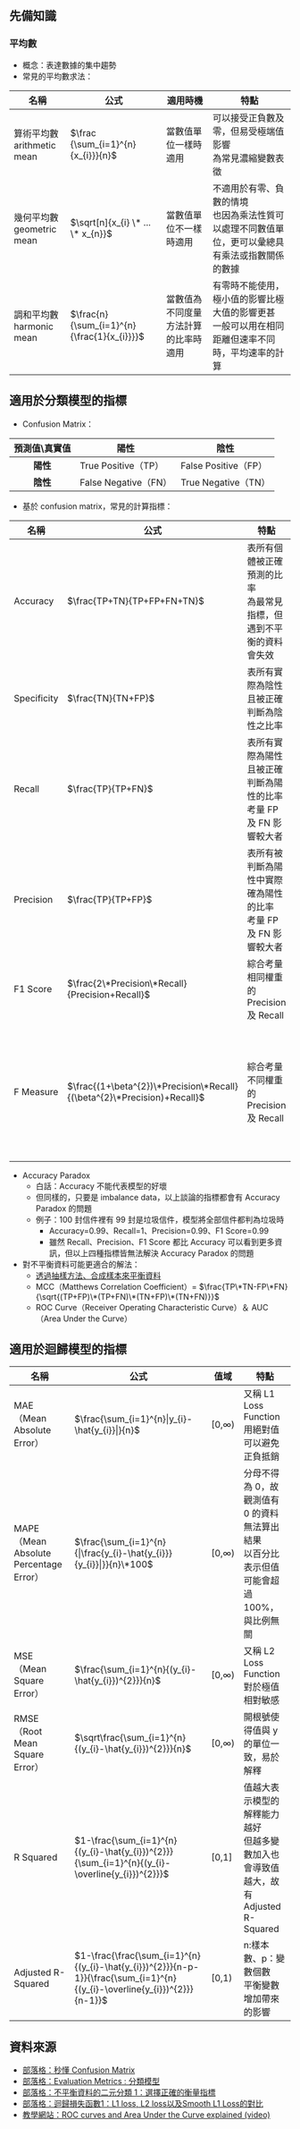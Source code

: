## 先備知識
### 平均數
* 概念：表達數據的集中趨勢
* 常見的平均數求法：
  
名稱|公式|適用時機|特點
----|----|----|----
算術平均數<br>arithmetic mean|$\frac {\sum_{i=1}^{n}{x_{i}}}{n}$|當數值單位一樣時適用|可以接受正負數及零，但易受極端值影響<br>為常見濃縮變數表徵
幾何平均數<br>geometric mean|$\sqrt[n]{x_{i} \* ... \* x_{n}}$|當數值單位不一樣時適用|不適用於有零、負數的情境<br>也因為乘法性質可以處理不同數值單位，更可以彙總具有乘法或指數關係的數據
調和平均數<br>harmonic mean|$\frac{n}{\sum_{i=1}^{n}{\frac{1}{x_{i}}}}$|當數值為不同度量方法計算的比率時適用|有零時不能使用，極小值的影響比極大值的影響更甚<br>一般可以用在相同距離但速率不同時，平均速率的計算

## 適用於分類模型的指標
*  Confusion Matrix：
  
  預測值\真實值|陽性|陰性
  :----:|----|----
  **陽性**|True Positive（TP）|False Positive（FP）
  **陰性**|False Negative（FN）|True Negative（TN）

* 基於 confusion matrix，常見的計算指標：
  
名稱|公式|特點|範例
----|----|----|----
Accuracy|$\frac{TP+TN}{TP+FP+FN+TN}$|表所有個體被正確預測的比率<br>為最常見指標，但遇到不平衡的資料會失效|EX：偵測垃圾訊息<br>100 封信件裡僅有一封是垃圾信件<br>當全部都判為正常時，accuracy=0.99=\frac{0+99}{0+0+1+99}<br>其實模型沒有起到偵測作用
Specificity|$\frac{TN}{TN+FP}$|表所有實際為陰性且被正確判斷為陰性之比率|
Recall|$\frac{TP}{TP+FN}$|表所有實際為陽性且被正確判斷為陽性的比率<br>考量 FP 及 FN 影響較大者|EX：門禁系統<br>同仁被偵測為外人（FN）<br>只要多刷幾次卡就好，較沒這麼嚴重
Precision|$\frac{TP}{TP+FP}$|表所有被判斷為陽性中實際確為陽性的比率<br>考量 FP 及 FN 影響較大者|EX：門禁系統<br>希望外人被偵測為同仁的機會（FP）越少越好
F1 Score|$\frac{2\*Precision\*Recall}{Precision+Recall}$|綜合考量相同權重的 Precision 及 Recall|即是調和平均數<br>當不同模型的 Precision 及 Recall 此消彼長<br>即可以用綜合考量來評斷
F Measure|$\frac{(1+\beta^{2})\*Precision\*Recall}{(\beta^{2}\*Precision)+Recall}$|綜合考量不同權重的 Precision 及 Recall|當 Precision 和 Recall 一樣重要<br>當 belta=1 即為 F1 Score；<br>較在意 Precision，belta=非負分數<br>當 belta=0 時，F Measure=Precision；<br>較在意 Recall，belta>1<br>當 belta=$\infty$ 時，F Measure=Recall；

* Accuracy Paradox
  * 白話：Accuracy 不能代表模型的好壞
  * 但同樣的，只要是 imbalance data，以上談論的指標都會有 Accuracy Paradox 的問題
  * 例子：100 封信件裡有 99 封是垃圾信件，模型將全部信件都判為垃圾時
    * Accuracy=0.99、Recall=1、Precision=0.99、F1 Score=0.99
    * 雖然 Recall、Precision、F1 Score 都比 Accuracy 可以看到更多資訊，但以上四種指標皆無法解決 Accuracy Paradox 的問題
* 對不平衡資料可能更適合的解法：
  * [透過抽樣方法、合成樣本來平衡資料](https://github.com/yuning-lin/MLRoadMap/blob/main/Modeling.md#%E5%B8%B8%E8%A6%8B%E4%B8%8D%E5%B9%B3%E8%A1%A1%E8%B3%87%E6%96%99class-imbalance%E8%99%95%E7%90%86%E6%96%B9%E5%BC%8F)
  * MCC（Matthews Correlation Coefficient）= $\frac{TP\*TN-FP\*FN}{\sqrt{(TP+FP)\*(TP+FN)\*(TN+FP)\*(TN+FN)}}$
  * ROC Curve（Receiver Operating Characteristic Curve）＆ AUC（Area Under the Curve）

## 適用於迴歸模型的指標
名稱|公式|值域|特點
----|----|----|----
MAE（Mean Absolute Error）|$\frac{\sum_{i=1}^{n}\|y_{i}-\hat{y_{i}}\|}{n}$|\[0,$\infty$)|又稱 L1 Loss Function<br>用絕對值可以避免正負抵銷
MAPE（Mean Absolute Percentage Error）|$\frac{\sum_{i=1}^{n}{\|\frac{y_{i}-\hat{y_{i}}}{y_{i}}\|}}{n}\*100$|\[0,$\infty$)|分母不得為 0，故觀測值有 0 的資料無法算出結果<br>以百分比表示但值可能會超過 100%，與比例無關
MSE（Mean Square Error）|$\frac{\sum_{i=1}^{n}{(y_{i}-\hat{y_{i}})^{2}}}{n}$|\[0,$\infty$)|又稱 L2 Loss Function<br>對於極值相對敏感
RMSE（Root Mean Square Error）|$\sqrt\frac{\sum_{i=1}^{n}{(y_{i}-\hat{y_{i}})^{2}}}{n}$|\[0,$\infty$)|開根號使得值與 y 的單位一致，易於解釋
R Squared|$1-\frac{\sum_{i=1}^{n}{(y_{i}-\hat{y_{i}})^{2}}}{\sum_{i=1}^{n}{(y_{i}-\overline{y_{i}})^{2}}}$|\[0,1\]|值越大表示模型的解釋能力越好<br>但越多變數加入也會導致值越大，故有 Adjusted R-Squared
Adjusted R-Squared|$1-\frac{\frac{\sum_{i=1}^{n}{(y_{i}-\hat{y_{i}})^{2}}}{n-p-1}}{\frac{\sum_{i=1}^{n}{(y_{i}-\overline{y_{i}})^{2}}}{n-1}}$|\[0,1)|n:樣本數、p：變數個數<br>平衡變數增加帶來的影響

## 資料來源
* [部落格：秒懂 Confusion Matrix](https://www.ycc.idv.tw/confusion-matrix.html)
* [部落格：Evaluation Metrics : 分類模型](https://medium.com/ai%E5%8F%8D%E6%96%97%E5%9F%8E/evaluation-metrics-%E5%88%86%E9%A1%9E%E6%A8%A1%E5%9E%8B-ba17ad826599)
* [部落格：不平衡資料的二元分類 1：選擇正確的衡量指標](https://taweihuang.hpd.io/2018/12/28/imbalanced-data-performance-metrics/)
* [部落格：迴歸損失函數1：L1 loss, L2 loss以及Smooth L1 Loss的對比 ](https://www.cnblogs.com/wangguchangqing/p/12021638.html)
* [教學網站：ROC curves and Area Under the Curve explained (video)](https://www.dataschool.io/roc-curves-and-auc-explained/)
